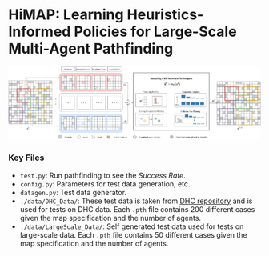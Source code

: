 # HiMAP: Learning Heuristics-Informed Policies for Large-Scale Multi-Agent Pathfinding

![image](https://github.com/kaist-silab/HiMAP/blob/main/assets/HiMAP_Overview.jpg)

### Key Files

- `test.py`: Run pathfinding to see the *Success Rate*.
- `config.py`: Parameters for test data generation, etc.
- `datagen.py`: Test data generator.
- `./data/DHC_Data/`: These test data is taken from [DHC repository](https://github.com/ZiyuanMa/DHC/tree/master/test_set) and is used for tests on DHC data. Each `.pth` file contains 200 different cases given the map specification and the number of agents. 
- `./data/LargeScale_Data/`: Self generated test data used for tests on large-scale data. Each `.pth` file contains 50 different cases given the map specification and the number of agents.
